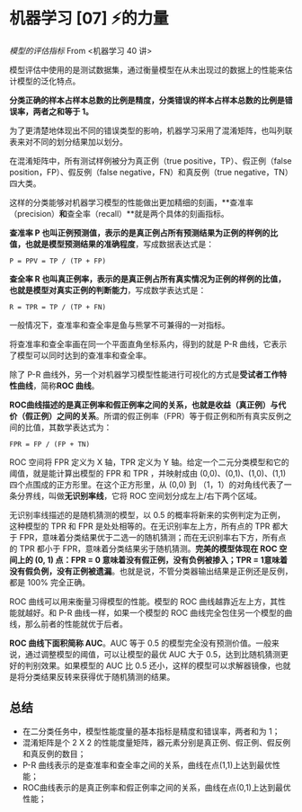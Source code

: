 # 机器学习 [07] ⚡️的力量

*模型的评估指标* From <机器学习 40 讲>

模型评估中使用的是测试数据集，通过衡量模型在从未出现过的数据上的性能来估计模型的泛化特点。

**分类正确的样本占样本总数的比例是精度，分类错误的样本占样本总数的比例是错误率，两者之和等于 1。**

为了更清楚地体现出不同的错误类型的影响，机器学习采用了混淆矩阵，也叫列联表来对不同的划分结果加以划分。

在混淆矩阵中，所有测试样例被分为真正例（true positive，TP）、假正例（false position，FP）、假反例（false negative，FN）和真反例（true negative，TN）四大类。

这样的分类能够对机器学习模型的性能做出更加精细的刻画，**查准率（precision）**和**查全率（recall）**就是两个具体的刻画指标。

**查准率 P 也叫正例预测值，表示的是真正例占所有预测结果为正例的样例的比值，也就是模型预测结果的准确程度**，写成数据表达式是：

`P = PPV = TP / (TP + FP)`

**查全率 R 也叫真正例率，表示的是真正例占所有真实情况为正例的样例的比值，也就是模型对真实正例的判断能力**，写成数学表达式是：

`R = TPR = TP / (TP + FN)` 

一般情况下，查准率和查全率是鱼与熊掌不可兼得的一对指标。

将查准率和查全率画在同一个平面直角坐标系内，得到的就是 P-R 曲线，它表示了模型可以同时达到的查准率和查全率。

除了 P-R 曲线外，另一个对机器学习模型性能进行可视化的方式是**受试者工作特性曲线**，简称**ROC 曲线**。

**ROC曲线描述的是真正例率和假正例率之间的关系，也就是收益（真正例）与代价（假正例）之间的关系**。所谓的假正例率（FPR）等于假正例和所有真实反例之间的比值，其数学表达式为：

`FPR = FP / (FP + TN)`

ROC 空间将 FPR 定义为 X 轴，TPR 定义为 Y 轴。给定一个二元分类模型和它的阈值，就是能计算出模型的 FPR 和 TPR ，并映射成由 (0,0)、(0,1)、(1,0)、(1,1)四个点围成的正方形里。在这个正方形里，从 (0,0) 到 （1，1）的对角线代表了一条分界线，叫做**无识别率线**，它将 ROC 空间划分成左上/右下两个区域。

无识别率线描述的是随机猜测的模型，以 0.5 的概率将新来的实例判定为正例，这种模型的 TPR 和 FPR 是处处相等的。在无识别率左上方，所有点的 TPR 都大于 FPR，意味着分类结果优于二选一的随机猜测；而在无识别率右下方，所有点的 TPR 都小于 FPR，意味着分类结果劣于随机猜测。**完美的模型体现在 ROC 空间上的 (0, 1) 点：FPR = 0 意味着没有假正例，没有负例被掺入；TPR = 1意味着没有假负例，没有正例被遗漏**。也就是说，不管分类器输出结果是正例还是反例，都是 100% 完全正确。

ROC 曲线可以用来衡量习得模型的性能。模型的 ROC 曲线越靠近左上方，其性能就越好。和 P-R 曲线一样，如果一个模型的 ROC 曲线完全包住另一个模型的曲线，那么前者的性能就优于后者。

**ROC 曲线下面积简称 AUC**。AUC 等于 0.5 的模型完全没有预测价值。一般来说，通过调整模型的阈值，可以让模型的最优 AUC 大于 0.5，达到比随机猜测更好的判别效果。如果模型的 AUC 比 0.5 还小，这样的模型可以求解器镜像，也就是将分类结果反转来获得优于随机猜测的结果。

## 总结

* 在二分类任务中，模型性能度量的基本指标是精度和错误率，两者和为 1；
* 混淆矩阵是个 2 X 2 的性能度量矩阵，器元素分别是真正例、假正例、假反例和真反例的数目；
* P-R 曲线表示的是查准率和查全率之间的关系，曲线在点(1,1)上达到最优性能；
* ROC曲线表示的是真正例率和假正例率之间的关系，曲线在点(0,1)上达到最优性能；